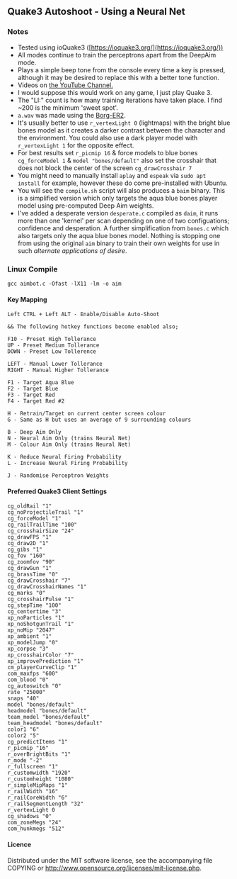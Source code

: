 ## Quake3 Autoshoot - Using a Neural Net

### Notes
- Tested using ioQuake3 ([https://ioquake3.org/](https://ioquake3.org/))
- All modes continue to train the perceptrons apart from the DeepAim mode.
- Plays a simple beep tone from the console every time a key is pressed,
  although it may be desired to replace this with a better tone function.
- Videos on [the YouTube Channel.](https://www.youtube.com/channel/UCYe31SWsmK3X9H3r1WM6OKQ)
- I would suppose this would work on any game, I just play Quake 3.
- The "LI:" count is how many training iterations have taken place. I find ~200
  is the minimum 'sweet spot'.
- `a.wav` was made using the [Borg-ER2](https://github.com/mrbid/Borg-ER-2).
- It's usually better to use `r_vertexLight 0` (lightmaps) with the bright blue bones model as it creates a darker contrast between the character and the environment. You could also use a dark player model with `r_vertexLight 1` for the opposite effect.
- For best results set `r_picmip 16` & force models to blue bones `cg_forceModel 1` & `model "bones/default"` also set the crosshair that does not block the center of the screen `cg_drawCrosshair 7`
- You might need to manually install `aplay` and `espeak` via `sudo apt install` for example, however these do come pre-installed with Ubuntu.
- You will see the `compile.sh` script will also produces a `baim` binary. This is a simplified version which only targets the aqua blue bones player model using pre-computed Deep Aim weights.
- I've added a desperate version `desperate.c` compiled as `daim`, it runs more than one 'kernel' per scan depending on one of two configuations; confidence and desperation. A further simplification from `bones.c` which also targets only the aqua blue bones model. Nothing is stopping one from using the original `aim` binary to train their own weights for use in such *alternate applications of desire*.

### Linux Compile
```gcc aimbot.c -Ofast -lX11 -lm -o aim```

#### Key Mapping
```
Left CTRL + Left ALT - Enable/Disable Auto-Shoot

&& The following hotkey functions become enabled also;

F10 - Preset High Tollerance
UP - Preset Medium Tollerance
DOWN - Preset Low Tollerence

LEFT - Manual Lower Tollerance
RIGHT - Manual Higher Tollerance

F1 - Target Aqua Blue
F2 - Target Blue
F3 - Target Red
F4 - Target Red #2

H - Retrain/Target on current center screen colour
G - Same as H but uses an average of 9 surrounding colours

B - Deep Aim Only
N - Neural Aim Only (trains Neural Net)
M - Colour Aim Only (trains Neural Net)

K - Reduce Neural Firing Probability
L - Increase Neural Firing Probability

J - Randomise Perceptron Weights
```

#### Preferred Quake3 Client Settings
```
cg_oldRail "1"
cg_noProjectileTrail "1"
cg_forceModel "1"
cg_railTrailTime "100"
cg_crosshairSize "24"
cg_drawFPS "1"
cg_draw2D "1"
cg_gibs "1"
cg_fov "160"
cg_zoomfov "90"
cg_drawGun "1"
cg_brassTime "0"
cg_drawCrosshair "7"
cg_drawCrosshairNames "1"
cg_marks "0"
cg_crosshairPulse "1"
cg_stepTime "100"
cg_centertime "3"
xp_noParticles "1"
xp_noShotgunTrail "1"
xp_noMip "2047"
xp_ambient "1"
xp_modelJump "0"
xp_corpse "3"
xp_crosshairColor "7"
xp_improvePrediction "1"
cm_playerCurveClip "1"
com_maxfps "600"
com_blood "0"
cg_autoswitch "0"
rate "25000"
snaps "40"
model "bones/default"
headmodel "bones/default"
team_model "bones/default"
team_headmodel "bones/default"
color1 "6"
color2 "5"
cg_predictItems "1"
r_picmip "16"
r_overBrightBits "1"
r_mode "-2"
r_fullscreen "1"
r_customwidth "1920"
r_customheight "1080"
r_simpleMipMaps "1"
r_railWidth "16"
r_railCoreWidth "6"
r_railSegmentLength "32"
r_vertexLight 0
cg_shadows "0"
com_zoneMegs "24"
com_hunkmegs "512"
```

#### Licence
Distributed under the MIT software license, see the accompanying
file COPYING or http://www.opensource.org/licenses/mit-license.php.


